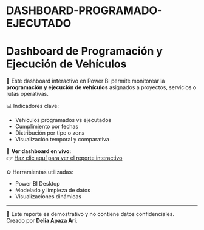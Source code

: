 # DASHBOARD-PROGRAMADO-EJECUTADO

# Dashboard de Programación y Ejecución de Vehículos

🚗 Este dashboard interactivo en Power BI permite monitorear la **programación y ejecución de vehículos** asignados a proyectos, servicios o rutas operativas.

📊 Indicadores clave:
- Vehículos programados vs ejecutados
- Cumplimiento por fechas
- Distribución por tipo o zona
- Visualización temporal y comparativa

🔗 **Ver dashboard en vivo:**  
👉 [Haz clic aquí para ver el reporte interactivo](https://app.powerbi.com/view?r=eyJrIjoiYmZmNGY1ZGEtNGEwZC00ZTc2LWJjMTgtMGM3NjhhNDlhOTgzIiwidCI6IjM3MDVjZGZlLTE5OTEtNDhmYy05NTc5LWIwZGE4NWVlYzllZSIsImMiOjR9)

⚙️ Herramientas utilizadas:
- Power BI Desktop
- Modelado y limpieza de datos
- Visualizaciones dinámicas

---

📌 Este reporte es demostrativo y no contiene datos confidenciales.  
Creado por **Delia Apaza Ari**.
